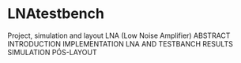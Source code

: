 # LNAtestbench
Project, simulation and layout LNA (Low Noise Amplifier)
ABSTRACT
INTRODUCTION
IMPLEMENTATION LNA AND TESTBANCH
RESULTS
SIMULATION PÓS-LAYOUT
